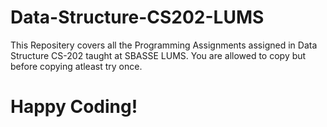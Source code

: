 # Data-Structure-CS202-LUMS
This Repositery covers all the Programming Assignments assigned in Data Structure CS-202 taught at SBASSE LUMS.
You are allowed to copy but before copying atleast try once.

# Happy Coding!
